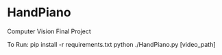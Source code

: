 # HandPiano
Computer Vision Final Project

To Run:
  pip install -r requirements.txt
  python ./HandPiano.py [video_path]
